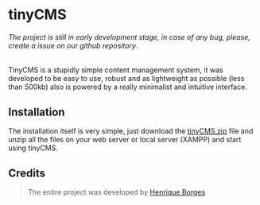 # tinyCMS

###### The project is still in early development stage, in case of any bug, please, create a issue on our github repository.

TinyCMS is a stupidly simple content management system, it was developed to be easy to use, robust and as lightweight as possible (less than 500kb) also is powered by a really minimalist and intuitive interface.

## Installation

The installation itself is very simple, just download the [tinyCMS.zip](https://github.com/henriquehbr/tinyCMS/archive/master.zip) file and unzip all the files on your web server or local server (XAMPP) and start using tinyCMS.

## Credits

> The entire project was developed by [Henrique Borges](https://www.github.com/henriquehbr)
